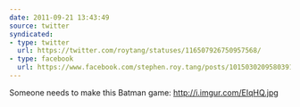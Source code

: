 ```yaml
---
date: 2011-09-21 13:43:49
source: twitter
syndicated:
- type: twitter
  url: https://twitter.com/roytang/statuses/116507926750957568/
- type: facebook
  url: https://www.facebook.com/stephen.roy.tang/posts/10150302095803912
---
```


Someone needs to make this Batman game: http://i.imgur.com/EIqHQ.jpg